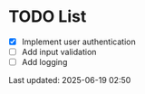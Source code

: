 # TODO List

- [x] Implement user authentication
- [ ] Add input validation
- [ ] Add logging

Last updated: 2025-06-19 02:50
